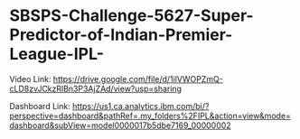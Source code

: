 # SBSPS-Challenge-5627-Super-Predictor-of-Indian-Premier-League-IPL-

Video Link: https://drive.google.com/file/d/1ilVWOPZmQ-cLD8zvJCkzRlBn3P3AjZAd/view?usp=sharing

Dashboard Link: https://us1.ca.analytics.ibm.com/bi/?perspective=dashboard&pathRef=.my_folders%2FIPL&action=view&mode=dashboard&subView=model0000017b5dbe7169_00000002
